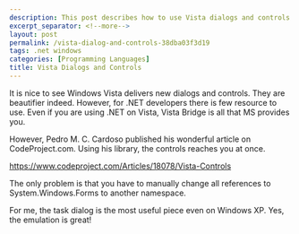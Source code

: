 ```yaml
---
description: This post describes how to use Vista dialogs and controls in .NET.
excerpt_separator: <!--more-->
layout: post
permalink: /vista-dialog-and-controls-38dba03f3d19
tags: .net windows
categories: [Programming Languages]
title: Vista Dialogs and Controls
---
```

It is nice to see Windows Vista delivers new dialogs and controls. They are beautifier indeed. However, for .NET developers there is few resource to use. Even if you are using .NET on Vista, Vista Bridge is all that MS provides you.

However, Pedro M. C. Cardoso published his wonderful article on CodeProject.com. Using his library, the controls reaches you at once.

https://www.codeproject.com/Articles/18078/Vista-Controls

The only problem is that you have to manually change all references to System.Windows.Forms to another namespace.

For me, the task dialog is the most useful piece even on Windows XP. Yes, the emulation is great!
<!--more-->
